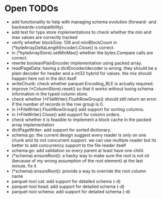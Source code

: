 # Open TODOs

* add functionality to help with managing schema evolution (forward- and backwards-compatibility).
* add test for type store implementations to check whether the min and max values are correctly tracked
* verify whether blockSize: 128 and miniBlockCount in (\*byteArrayDeltaLengthEncoder).Close() is correct.
* in (\*byteArrayStore).setMinMax() whether the bytes.Compare calls are correct.
* rewrite booleanPlainEncoder implementation using packed array.
* readPageData: having a dictEncoder/decoder is wrong. they should be a plain decoder for header and a int32 hybrid for values. the mix should happen here not in the dict itself
* writeChunk: check whether parquet.Encoding\_RLE is actually required.
* improve (\*ColumnStore).reset() so that it works without losing schema information in the typed column store.
* check whether (\*FileWriter).FlushRowGroup() should still return an error if the number of records in the row group is 0.
* in (\*FileWriter).FlushRowGroup() add support for sorting columns.
* in (\*FileWriter).Close() add support for column orders.
* check whether it is feasible to implement a block cache in the packed array implementation
* dictPageWriter: add support for sorted dictionary.
* schema.go: the current design suggest every reader is only on one chunk and its not concurrent support. we can use multiple reader but its better to add concurrency support to the file reader itself
* schema.go: add validation so every parent at least have one child.
* (\*schema).ensureRoot(): a hacky way to make sure the root is not nil (because of my wrong assumption of the root element) at the last minute. fix it
* (\*schema).ensureRoot(): provide a way to override the root column name
* parquet-tool cat: add support for detailed schema (-d)
* parquet-tool head: add support for detailed schema (-d)
* parquet-tool schema: add support for detailed schema (-d)
